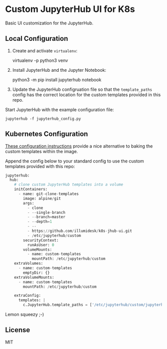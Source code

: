 # Custom JupyterHub UI for K8s

Basic UI customization for the JupyterHub.

## Local Configuration

1. Create and activate `virtualenv`:

    virtualenv -p python3 venv

2. Install JupyterHub and the Jupyter Notebook:

    python3 -m pip install jupyterhub notebook

3. Update the JupyterHub configruation file so that the `template_paths` config has the correct location for the custom templates provided in this repo.

Start JupyterHub with the example configuration file:

    jupyterhub -f jupyterhub_config.py

## Kubernetes Configuration

[These configuration instructions](https://discourse.jupyter.org/t/customizing-jupyterhub-on-kubernetes/1769/3) provide a nice alternative to baking the custom templates within the image.

Append the config below to your standard config to use the custom templates provided with this repo:

```python
jupyterhub:
  hub:
    # clone custom JupyterHub templates into a volume
    initContainers:
      - name: git-clone-templates
        image: alpine/git
        args:
          - clone
          - --single-branch
          - --branch=master
          - --depth=1
          - --
          - https://github.com/illumidesk/k8s-jhub-ui.git
          - /etc/jupyterhub/custom
        securityContext:
          runAsUser: 0
        volumeMounts:
          - name: custom-templates
            mountPath: /etc/jupyterhub/custom
    extraVolumes:
      - name: custom-templates
        emptyDir: {}
    extraVolumeMounts:
      - name: custom-templates
        mountPath: /etc/jupyterhub/custom

    extraConfig:
      templates: |
        c.JupyterHub.template_paths = ['/etc/jupyterhub/custom/jupyterhub/templates']
```

Lemon squeezy ;-)

## License

MIT
